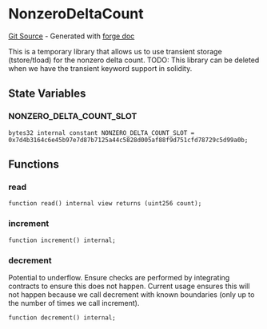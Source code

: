 # NonzeroDeltaCount
[Git Source](https://github.com/uniswap/v4-core/blob/d4185626c68e29de37023e453623d44cb9c12b51/src/libraries/NonzeroDeltaCount.sol) - Generated with [forge doc](https://book.getfoundry.sh/reference/forge/forge-doc)

This is a temporary library that allows us to use transient storage (tstore/tload)
for the nonzero delta count.
TODO: This library can be deleted when we have the transient keyword support in solidity.


## State Variables
### NONZERO_DELTA_COUNT_SLOT

```solidity
bytes32 internal constant NONZERO_DELTA_COUNT_SLOT = 0x7d4b3164c6e45b97e7d87b7125a44c5828d005af88f9d751cfd78729c5d99a0b;
```


## Functions
### read


```solidity
function read() internal view returns (uint256 count);
```

### increment


```solidity
function increment() internal;
```

### decrement

Potential to underflow. Ensure checks are performed by integrating contracts to ensure this does not happen.
Current usage ensures this will not happen because we call decrement with known boundaries (only up to the number of times we call increment).


```solidity
function decrement() internal;
```

